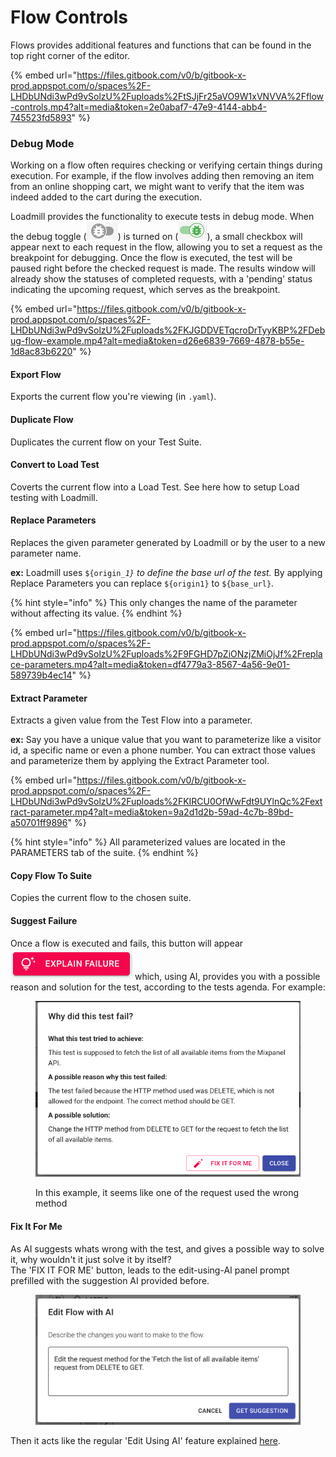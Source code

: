 # Flow Controls

Flows provides additional features and functions that can be found in the top right corner of the editor.

{% embed url="https://files.gitbook.com/v0/b/gitbook-x-prod.appspot.com/o/spaces%2F-LHDbUNdi3wPd9vSolzU%2Fuploads%2FtSJjFr25aVO9W1xVNVVA%2Fflow-controls.mp4?alt=media&token=2e0abaf7-47e9-4144-abb4-745523fd5893" %}

### Debug Mode&#x20;

Working on a flow often requires checking or verifying certain things during execution. For example, if the flow involves adding then removing an item from an online shopping cart, we might want to verify that the item was indeed added to the cart during the execution.

Loadmill provides the functionality to execute tests in debug mode. When the debug toggle (![](<../../.gitbook/assets/image (158).png>)) is turned on (![](<../../.gitbook/assets/image (159).png>)), a small checkbox will appear next to each request in the flow, allowing you to set a request as the breakpoint for debugging. Once the flow is executed, the test will be paused right before the checked request is made. The results window will already show the statuses of completed requests, with a 'pending' status indicating the upcoming request, which serves as the breakpoint.

{% embed url="https://files.gitbook.com/v0/b/gitbook-x-prod.appspot.com/o/spaces%2F-LHDbUNdi3wPd9vSolzU%2Fuploads%2FKJGDDVETqcroDrTyyKBP%2FDebug-flow-example.mp4?alt=media&token=d26e6839-7669-4878-b55e-1d8ac83b6220" %}

#### Export Flow

Exports the current flow you're viewing (in `.yaml`).

#### Duplicate Flow

Duplicates the current flow on your Test Suite.

#### Convert to Load Test

Coverts the current flow into a Load Test. See here how to setup Load testing with Loadmill.

#### Replace Parameters

Replaces the given parameter generated by Loadmill or by the user to a new parameter name.

**ex:** Loadmill uses `${origin_`_`1}` to define the base url of the test._ By applying Replace Parameters you can replace `${origin1}` to `${base_url}`.

{% hint style="info" %}
This only changes the name of the parameter without affecting its value.
{% endhint %}

{% embed url="https://files.gitbook.com/v0/b/gitbook-x-prod.appspot.com/o/spaces%2F-LHDbUNdi3wPd9vSolzU%2Fuploads%2F9FGHD7pZiONzjZMiOjJf%2Freplace-parameters.mp4?alt=media&token=df4779a3-8567-4a56-9e01-589739b4ec14" %}

#### Extract Parameter

Extracts a given value from the Test Flow into a parameter.

**ex:** Say you have a unique value that you want to parameterize like a visitor id, a specific name or even a phone number. You can extract those values and parameterize them by applying the Extract Parameter tool.

{% embed url="https://files.gitbook.com/v0/b/gitbook-x-prod.appspot.com/o/spaces%2F-LHDbUNdi3wPd9vSolzU%2Fuploads%2FKIRCU0OfWwFdt9UYlnQc%2Fextract-parameter.mp4?alt=media&token=9a2d1d2b-59ad-4c7b-89bd-a50701ff9896" %}

{% hint style="info" %}
All parameterized values are located in the PARAMETERS tab of the suite.
{% endhint %}

#### Copy Flow To Suite

Copies the current flow to the chosen suite.

#### Suggest Failure

Once a flow is executed and fails, this button will appear ![](<../../.gitbook/assets/image (1) (5).png>) which, using AI, provides you with a possible reason and solution for the test, according to the tests agenda. For example:

<figure><img src="../../.gitbook/assets/image (3) (2).png" alt=""><figcaption><p>In this example, it seems like one of the request used the wrong method</p></figcaption></figure>

#### Fix It For Me

As AI suggests whats wrong with the test, and gives a possible way to solve it, why wouldn't it just solve it by itself?\
The 'FIX IT FOR ME' button, leads to the edit-using-AI panel prompt prefilled with the suggestion AI provided before.

<figure><img src="../../.gitbook/assets/image (173).png" alt=""><figcaption></figcaption></figure>

Then it acts like the regular 'Edit Using AI' feature explained [here](https://docs.loadmill.com/test-editor/flows/test-flow-editor#the-test-flow-toolbar).
